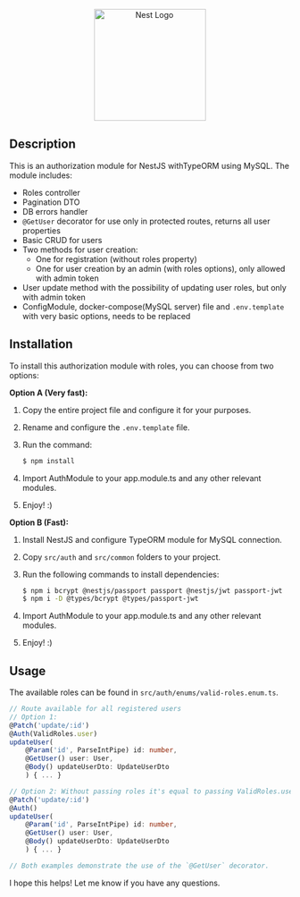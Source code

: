 <p align="center">
  <a href="http://nestjs.com/" target="blank"><img src="https://nestjs.com/img/logo-small.svg" width="200" alt="Nest Logo" /></a>
</p>

## Description

This is an authorization module for NestJS withTypeORM using MySQL. The module includes:

- Roles controller
- Pagination DTO
- DB errors handler
- `@GetUser` decorator for use only in protected routes, returns all user properties
- Basic CRUD for users
- Two methods for user creation:
    - One for registration (without roles property)
    - One for user creation by an admin (with roles options), only allowed with admin token
- User update method with the possibility of updating user roles, but only with admin token
- ConfigModule, docker-compose(MySQL server) file and `.env.template` with very basic options, needs to be replaced

## Installation

To install this authorization module with roles, you can choose from two options:

**Option A (Very fast):**

1. Copy the entire project file and configure it for your purposes.
2. Rename and configure the `.env.template` file.
3. Run the command:

   ```bash
   $ npm install
   ```

4. Import AuthModule to your app.module.ts and any other relevant modules.
5. Enjoy! :)

**Option B (Fast):**

1. Install NestJS and configure TypeORM module for MySQL connection.
2. Copy `src/auth` and `src/common` folders to your project.
3. Run the following commands to install dependencies:

   ```bash
   $ npm i bcrypt @nestjs/passport passport @nestjs/jwt passport-jwt
   $ npm i -D @types/bcrypt @types/passport-jwt
   ```

4. Import AuthModule to your app.module.ts and any other relevant modules.
5. Enjoy! :)

## Usage

The available roles can be found in `src/auth/enums/valid-roles.enum.ts`.

```typescript
// Route available for all registered users
// Option 1:
@Patch('update/:id')
@Auth(ValidRoles.user)
updateUser(
    @Param('id', ParseIntPipe) id: number,
    @GetUser() user: User,
    @Body() updateUserDto: UpdateUserDto
    ) { ... }

// Option 2: Without passing roles it's equal to passing ValidRoles.user.
@Patch('update/:id')
@Auth()
updateUser(
    @Param('id', ParseIntPipe) id: number,
    @GetUser() user: User,
    @Body() updateUserDto: UpdateUserDto
    ) { ... }

// Both examples demonstrate the use of the `@GetUser` decorator.
```

I hope this helps! Let me know if you have any questions.
